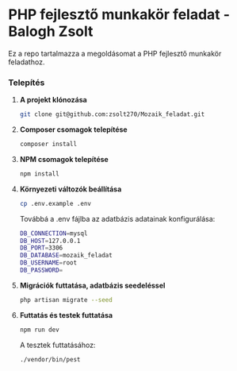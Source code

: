 # PHP fejlesztő munkakör feladat - Balogh Zsolt

Ez a repo tartalmazza a megoldásomat a PHP fejlesztő munkakör feladathoz.

### Telepítés

1.  **A projekt klónozása**

    ```bash
    git clone git@github.com:zsolt270/Mozaik_feladat.git
    ```

2.  **Composer csomagok telepítése**

    ```bash
    composer install
    ```

3.  **NPM csomagok telepítése**

    ```bash
    npm install
    ```

4.  **Környezeti változók beállítása**

    ```bash
    cp .env.example .env
    ```

    Továbbá a .env fájlba az adatbázis adatainak konfigurálása:

    ```bash
    DB_CONNECTION=mysql
    DB_HOST=127.0.0.1
    DB_PORT=3306
    DB_DATABASE=mozaik_feladat
    DB_USERNAME=root
    DB_PASSWORD=
    ```

5.  **Migrációk futtatása, adatbázis seedeléssel**

    ```bash
    php artisan migrate --seed
    ```

6.  **Futtatás és testek futtatása**

    ```bash
    npm run dev
    ```

    A tesztek futtatásához:

    ```bash
    ./vendor/bin/pest
    ```
